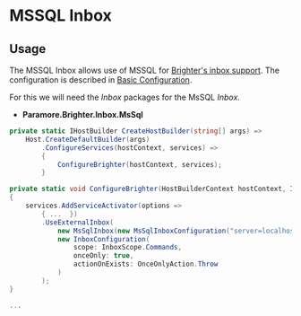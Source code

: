 # MSSQL Inbox

## Usage
The MSSQL Inbox allows use of MSSQL for [Brighter's inbox support](/contents/BrighterInboxSupport.md). The configuration is described in [Basic Configuration](/contents/BrighterBasicConfiguration.md#inbox).

For this we will need the *Inbox* packages for the MsSQL *Inbox*.

* **Paramore.Brighter.Inbox.MsSql**

``` csharp
private static IHostBuilder CreateHostBuilder(string[] args) =>
    Host.CreateDefaultBuilder(args)
        .ConfigureServices(hostContext, services) =>
        {
            ConfigureBrighter(hostContext, services);
        }

private static void ConfigureBrighter(HostBuilderContext hostContext, IServiceCollection services)
{
    services.AddServiceActivator(options =>
        { ...  })
        .UseExternalInbox(
            new MsSqlInbox(new MsSqlInboxConfiguration("server=localhost; port=3306; uid=root; pwd=root; database=Salutations", "Inbox");
            new InboxConfiguration(
                scope: InboxScope.Commands,
                onceOnly: true,
                actionOnExists: OnceOnlyAction.Throw
            )
        );
}

...

```

